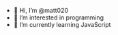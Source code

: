 - 👋 Hi, I’m @matt020
- 👀 I’m interested in programming
- 🌱 I’m currently learning JavaScript

<!---
matt020/matt020 is a ✨ special ✨ repository because its `README.md` (this file) appears on your GitHub profile.
You can click the Preview link to take a look at your changes.
--->
